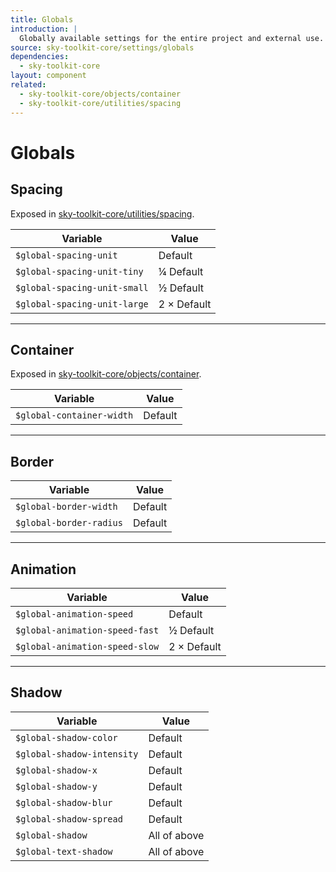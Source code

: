 ```yaml
---
title: Globals
introduction: |
  Globally available settings for the entire project and external use.
source: sky-toolkit-core/settings/globals
dependencies:
  - sky-toolkit-core
layout: component
related:
  - sky-toolkit-core/objects/container
  - sky-toolkit-core/utilities/spacing
---
```


# Globals

## Spacing

Exposed in [sky-toolkit-core/utilities/spacing](../../utilities/_spacing.scss).

| Variable                       | Value         |
|--------------------------------|---------------|
| `$global-spacing-unit`         | Default       |
| `$global-spacing-unit-tiny`    | ¼ Default     |
| `$global-spacing-unit-small`   | ½ Default     |
| `$global-spacing-unit-large`   | 2 × Default   |

---

## Container

Exposed in [sky-toolkit-core/objects/container](../../objects/_container.scss).

| Variable                       | Value         |
|--------------------------------|---------------|
| `$global-container-width`      | Default       |

---

## Border

| Variable                       | Value         |
|--------------------------------|---------------|
| `$global-border-width`         | Default       |
| `$global-border-radius`        | Default       |

---

## Animation

| Variable                       | Value         |
|--------------------------------|---------------|
| `$global-animation-speed`      | Default       |
| `$global-animation-speed-fast` | ½ Default     |
| `$global-animation-speed-slow` | 2 × Default   |

---

## Shadow

| Variable                       | Value         |
|--------------------------------|---------------|
| `$global-shadow-color`         | Default       |
| `$global-shadow-intensity`     | Default       |
| `$global-shadow-x`             | Default       |
| `$global-shadow-y`             | Default       |
| `$global-shadow-blur`          | Default       | 
| `$global-shadow-spread`        | Default       |
| `$global-shadow`               | All of above  |
| `$global-text-shadow`          | All of above  |
